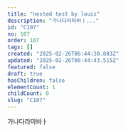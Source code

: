 ```yaml
---
title: "nested test by louis"
description: "가나다라마바ㅏ..."
id: "C107"
no: 107
order: 107
tags: []
created: "2025-02-26T06:44:30.883Z"
updated: "2025-02-26T06:44:43.515Z"
featured: false
draft: true
hasChildren: false
elementCount: 1
childCount: 0
slug: "C107"
---
```


가나다라마바ㅏ
